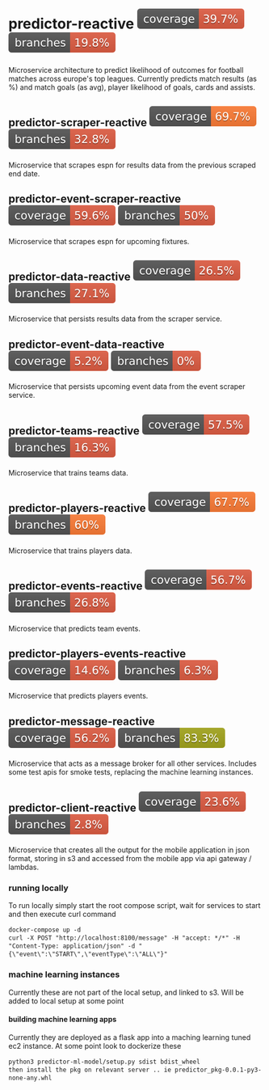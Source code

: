 # predictor-reactive ![Coverage](.github/badges/coverage.svg) ![Branches](.github/badges/branches.svg)

Microservice architecture to predict likelihood of outcomes for football matches across europe's top leagues.  Currently predicts match results (as %) and match goals (as avg), player likelihood of goals, cards and assists.

## predictor-scraper-reactive ![Coverage](.github/badges/scraper-coverage.svg) ![Branches](.github/badges/scraper-branches.svg)

Microservice that scrapes espn for results data from the previous scraped end date.

## predictor-event-scraper-reactive ![Coverage](.github/badges/event-scraper-coverage.svg) ![Branches](.github/badges/event-scraper-branches.svg)

Microservice that scrapes espn for upcoming fixtures.

## predictor-data-reactive ![Coverage](.github/badges/data-coverage.svg) ![Branches](.github/badges/data-branches.svg)

Microservice that persists results data from the scraper service.

## predictor-event-data-reactive ![Coverage](.github/badges/event-data-coverage.svg) ![Branches](.github/badges/event-data-branches.svg)

Microservice that persists upcoming event data from the event scraper service.

## predictor-teams-reactive ![Coverage](.github/badges/teams-coverage.svg) ![Branches](.github/badges/teams-branches.svg)

Microservice that trains teams data.

## predictor-players-reactive ![Coverage](.github/badges/players-coverage.svg) ![Branches](.github/badges/players-branches.svg)

Microservice that trains players data.

## predictor-events-reactive ![Coverage](.github/badges/events-coverage.svg) ![Branches](.github/badges/events-branches.svg)

Microservice that predicts team events.

## predictor-players-events-reactive ![Coverage](.github/badges/players-events-coverage.svg) ![Branches](.github/badges/players-events-branches.svg)

Microservice that predicts players events.

## predictor-message-reactive ![Coverage](.github/badges/message-coverage.svg) ![Branches](.github/badges/message-branches.svg)

Microservice that acts as a message broker for all other services.  Includes some test apis for smoke tests, replacing the machine learning instances.

## predictor-client-reactive ![Coverage](.github/badges/client-coverage.svg) ![Branches](.github/badges/client-branches.svg)

Microservice that creates all the output for the mobile application in json format, storing in s3 and accessed from the mobile app via api gateway / lambdas.

### running locally

To run locally simply start the root compose script, wait for services to start and then execute curl command

```
docker-compose up -d
curl -X POST "http://localhost:8100/message" -H "accept: */*" -H "Content-Type: application/json" -d "{\"event\":\"START\",\"eventType\":\"ALL\"}"
```

### machine learning instances

Currently these are not part of the local setup, and linked to s3.  Will be added to local setup at some point

#### building machine learning apps

Currently they are deployed as a flask app into a maching learning tuned ec2 instance.  At some point look to dockerize these

```
python3 predictor-ml-model/setup.py sdist bdist_wheel
then install the pkg on relevant server .. ie predictor_pkg-0.0.1-py3-none-any.whl 
```
